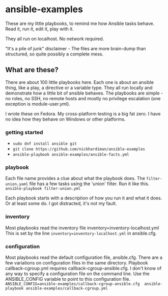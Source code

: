 # ansible-examples

These are my little playbooks, to remind me how Ansible tasks behave.
Read it, run it, edit it, play with it. 

They all run on localhost. No network required. 

"It's a pile of junk" disclaimer - 
The files are more brain-dump than structured, so quite possibly a complete mess.

## What are these?

There are about 100 little playbooks here.
Each one is about an ansible thing, like a play, a directive or a variable type. 
They all run locally and demonstrate how a little bit of ansible behaves. 
The playbooks are simple - no roles, no SSH, no remote hosts and mostly no privilege escalation (one exception is module-user.yml).

I wrote these on Fedora. My cross-platform testing is a big fat zero. 
I have no idea how they behave on Windows or other platforms.

### getting started 

* `sudo dnf install ansible git` 
* `git clone https://github.com/nickhardiman/ansible-examples`
* `ansible-playbook ansible-examples/ansible-facts.yml`

### playbook 

Each file name provides a clue about what the playbook does. 
The `filter-union.yaml` file has a few tasks using the 'union' filter. 
Run it like this. 
`ansible-playbook filter-union.yml` 

Each playbook starts with a description of how you run it and what it does.
Or at least some do. I got distracted, it's not my fault. 

### inventory 

Most playbooks read the inventory file inventory=inventory-localhost.yml
This is set by the line `inventory=inventory-localhost.yml` in ansible.cfg.

### configuration

Most playbooks read the default configuration file, ansible.cfg.
There are a few variations on configuration files in the same directory.
Playbook callback-cgroup.yml requires callback-cgroup-ansible.cfg.
I don't know of any way to specify a configuration file on the command line. 
Use the ANSIBLE_CONFIG variable to point to this configuration file. 
`ANSIBLE_CONFIG=ansible-examples/callback-cgroup-ansible.cfg  ansible-playbook ansible-examples/callback-cgroup.yml`
 
